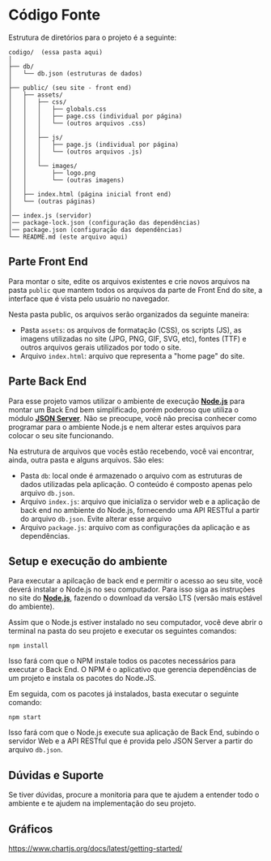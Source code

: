 # Código Fonte

Estrutura de diretórios para o projeto é a seguinte:

```plaintext
codigo/  (essa pasta aqui)
│
├── db/
│   └── db.json (estruturas de dados)
│
├── public/ (seu site - front end)
│   ├── assets/
│   │   ├── css/
│   │   │   ├── globals.css
│   │   │   ├── page.css (individual por página)
│   │   │   └── (outros arquivos .css)
│   │   │
│   │   ├── js/
│   │   │   ├── page.js (individual por página)
│   │   │   └── (outros arquivos .js)
│   │   │
│   │   └── images/
│   │       ├── logo.png
│   │       └── (outras imagens)
│   │
│   ├── index.html (página inicial front end)
│   └── (outras páginas)
│
│── index.js (servidor)
│── package-lock.json (configuração das dependências)
│── package.json (configuração das dependências)
└── README.md (este arquivo aqui)
```

## Parte Front End

Para montar o site, edite os arquivos existentes e crie novos arquivos na pasta `public` que mantem todos os arquivos da parte de Front End do site, a interface que é vista pelo usuário no navegador.

Nesta pasta public, os arquivos serão organizados da seguinte maneira:

- Pasta `assets`: os arquivos de formatação (CSS), os scripts (JS), as imagens utilizadas no site (JPG, PNG, GIF, SVG, etc), fontes (TTF) e outros arquivos gerais utilizados por todo o site.
- Arquivo `index.html`: arquivo que representa a "home page" do site.

## Parte Back End

Para esse projeto vamos utilizar o ambiente de execução **[Node.js](https://nodejs.org/)** para montar um Back End bem simplificado, porém poderoso que utiliza o módulo **[JSON Server](https://github.com/typicode/json-server#readme)**. Não se preocupe, você não precisa conhecer como programar para o ambiente Node.js e nem alterar estes arquivos para colocar o seu site funcionando.

Na estrutura de arquivos que vocês estão recebendo, você vai encontrar, ainda, outra pasta e alguns arquivos. São eles:

- Pasta `db`: local onde é armazenado o arquivo com as estruturas de dados utilizadas pela aplicação. O conteúdo é composto apenas pelo arquivo `db.json`.
- Arquivo `index.js`: arquivo que inicializa o servidor web e a aplicação de back end no ambiente do Node.js, fornecendo uma API RESTful a partir do arquivo `db.json`. Evite alterar esse arquivo
- Arquivo `package.js`: arquivo com as configurações da aplicação e as dependências.

## Setup e execução do ambiente

Para executar a apilcação de back end e permitir o acesso ao seu site, você deverá instalar o Node.js no seu computador. Para isso siga as instruções no site do [**Node.js**](https://nodejs.org/), fazendo o download da versão LTS (versão mais estável do ambiente).

Assim que o Node.js estiver instalado no seu computador, você deve abrir o terminal na pasta do seu projeto e executar os seguintes comandos:

```terminal
npm install
```

Isso fará com que o NPM instale todos os pacotes necessários para executar o Back End. O NPM é o aplicativo que gerencia dependências de um projeto e instala os pacotes do Node.JS.

Em seguida, com os pacotes já instalados, basta executar o seguinte comando:

```terminal
npm start
```

Isso fará com que o Node.js execute sua aplicação de Back End, subindo o servidor Web e a API RESTful que é provida pelo JSON Server a partir do arquivo `db.json`.

## Dúvidas e Suporte

Se tiver dúvidas, procure a monitoria para que te ajudem a entender todo o ambiente e te ajudem na implementação do seu projeto.

## Gráficos

https://www.chartjs.org/docs/latest/getting-started/
